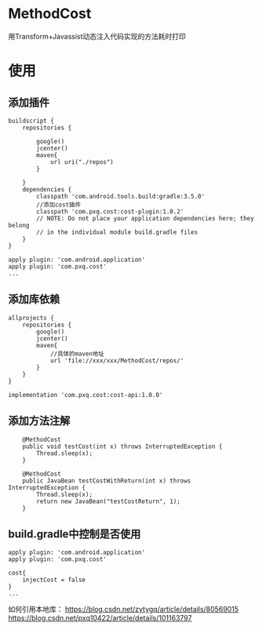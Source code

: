 # MethodCost
用Transform+Javassist动态注入代码实现的方法耗时打印
# 使用
## 添加插件
```
buildscript {
    repositories {

        google()
        jcenter()
        maven{
            url uri("./repos")
        }
        
    }
    dependencies {
        classpath 'com.android.tools.build:gradle:3.5.0'
        //添加cost插件
        classpath 'com.pxq.cost:cost-plugin:1.0.2'
        // NOTE: Do not place your application dependencies here; they belong
        // in the individual module build.gradle files
    }
}

apply plugin: 'com.android.application'
apply plugin: 'com.pxq.cost'
...

```
## 添加库依赖
```
allprojects {
    repositories {
        google()
        jcenter()
        maven{
            //具体的maven地址
            url 'file://xxx/xxx/MethodCost/repos/'
        }
    }
}

implementation 'com.pxq.cost:cost-api:1.0.0'
```
## 添加方法注解
```
    @MethodCost
    public void testCost(int x) throws InterruptedException {
        Thread.sleep(x);
    }

    @MethodCost
    public JavaBean testCostWithReturn(int x) throws InterruptedException {
        Thread.sleep(x);
        return new JavaBean("testCostReturn", 1);
    }
```
## build.gradle中控制是否使用
```
apply plugin: 'com.android.application'
apply plugin: 'com.pxq.cost'

cost{
    injectCost = false
}
...
```
如何引用本地库：
https://blog.csdn.net/zytygq/article/details/80569015
https://blog.csdn.net/pxq10422/article/details/101163797
